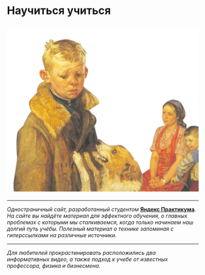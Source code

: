 # Научиться учиться
![Опять двойка](./images/header-image.png)
---
---
_Одностраничный сайт, разработанный студентом_ __[Яндекс Практикума](https://practicum.yandex.ru/)__. _На сайте вы найдёте материал для эффектного обучения, о главных проблемах с которыми мы сталкиваемся, когда только начинаем наш долгий путь учёбы. Полезный материал о технике запоминая с гиперссылками на различные источники._
***
_Для любителей прокрастинировать расположились два информативных видео, а также подход к учебе от известных профессора, физика и бизнесмена._